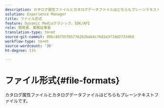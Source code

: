 ```yaml
---
description: カタログ属性ファイルとカタログデータファイルはどちらもプレーンテキストファイルです。
solution: Experience Manager
title: ファイル形式
feature: Dynamic Mediaクラシック，SDK/API
role: 開発者、業務従事者
translation-type: tm+mt
source-git-commit: d0bc88f55f857762b3bab4c76d1e3f3dd2733d60
workflow-type: tm+mt
source-wordcount: '36'
ht-degree: 11%

---
```



# ファイル形式{#file-formats}

カタログ属性ファイルとカタログデータファイルはどちらもプレーンテキストファイルです。

